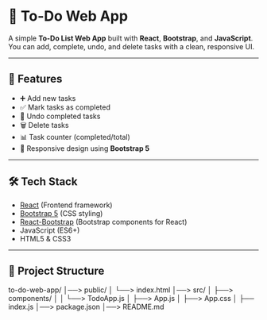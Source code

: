 # 📝 To-Do Web App

A simple **To-Do List Web App** built with **React**, **Bootstrap**, and **JavaScript**.  
You can add, complete, undo, and delete tasks with a clean, responsive UI.

---

## 🚀 Features
- ➕ Add new tasks
- ✅ Mark tasks as completed
- 🔄 Undo completed tasks
- 🗑️ Delete tasks
- 📊 Task counter (completed/total)
- 🎨 Responsive design using **Bootstrap 5**

---

## 🛠️ Tech Stack
- [React](https://react.dev/) (Frontend framework)
- [Bootstrap 5](https://getbootstrap.com/) (CSS styling)
- [React-Bootstrap](https://react-bootstrap.github.io/) (Bootstrap components for React)
- JavaScript (ES6+)
- HTML5 & CSS3

---

## 📂 Project Structure

to-do-web-app/
│──> public/
│ └──> index.html
│──> src/
│ ├──> components/
│ │ └──> TodoApp.js
│ ├──> App.js
│ ├──> App.css
│ ├── index.js
│──> package.json
│──> README.md